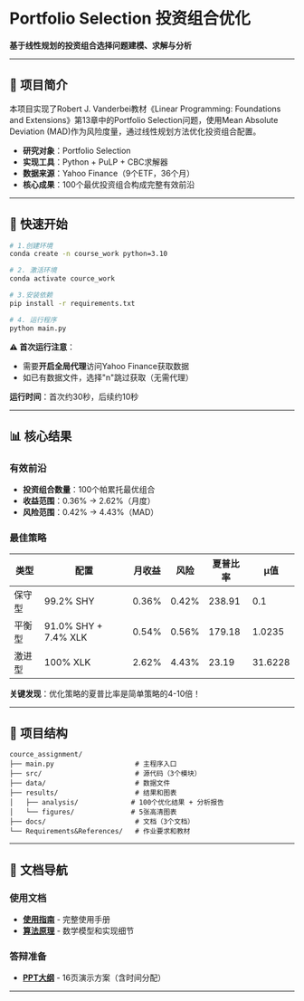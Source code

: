 # Portfolio Selection 投资组合优化

**基于线性规划的投资组合选择问题建模、求解与分析**

---

## 🎯 项目简介

本项目实现了Robert J. Vanderbei教材《Linear Programming: Foundations and Extensions》第13章中的Portfolio Selection问题，使用Mean Absolute Deviation (MAD)作为风险度量，通过线性规划方法优化投资组合配置。

- **研究对象**：Portfolio Selection
- **实现工具**：Python + PuLP + CBC求解器
- **数据来源**：Yahoo Finance（9个ETF，36个月）
- **核心成果**：100个最优投资组合构成完整有效前沿

---

## 🚀 快速开始

```bash
# 1.创建环境
conda create -n course_work python=3.10

# 2. 激活环境
conda activate cource_work

# 3.安装依赖
pip install -r requirements.txt

# 4. 运行程序
python main.py
```

**⚠️ 首次运行注意**：
- 需要**开启全局代理**访问Yahoo Finance获取数据
- 如已有数据文件，选择"n"跳过获取（无需代理）

**运行时间**：首次约30秒，后续约10秒

---

## 📊 核心结果

### 有效前沿

- **投资组合数量**：100个帕累托最优组合
- **收益范围**：0.36% → 2.62%（月度）
- **风险范围**：0.42% → 4.43%（MAD）

### 最佳策略

| 类型     | 配置                     | 月收益 | 风险   | 夏普比率 | μ值         |
|----------|--------------------------|--------|--------|----------|-------------|
| 保守型   | 99.2% SHY                | 0.36%  | 0.42%  | 238.91   | 0.1         |
| 平衡型   | 91.0% SHY + 7.4% XLK     | 0.54%  | 0.56%  | 179.18   | 1.0235      |
| 激进型   | 100% XLK                 | 2.62%  | 4.43%  | 23.19    | 31.6228     |

**关键发现**：优化策略的夏普比率是简单策略的4-10倍！

---

## 📁 项目结构

```
cource_assignment/
├── main.py                    # 主程序入口
├── src/                       # 源代码（3个模块）
├── data/                      # 数据文件
├── results/                   # 结果和图表
│   ├── analysis/             # 100个优化结果 + 分析报告
│   └── figures/              # 5张高清图表
├── docs/                      # 文档（3个文档）
└── Requirements&References/   # 作业要求和教材
```

---

## 📖 文档导航

### 使用文档
- **[使用指南](docs/使用指南.md)** - 完整使用手册
- **[算法原理](docs/算法原理.md)** - 数学模型和实现细节

### 答辩准备
- **[PPT大纲](docs/PPT大纲.md)** - 16页演示方案（含时间分配）

---
